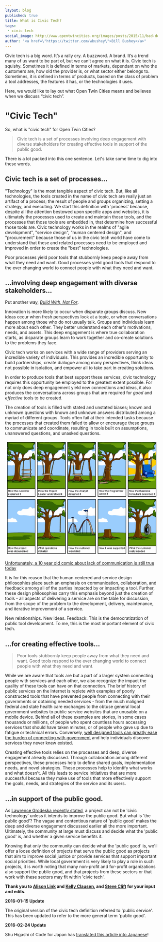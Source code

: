```yaml
---
layout: blog
published: true
title: What is Civic Tech? 
tags: 
 - civic tech 
social_image: http://www.opentwincities.org/images/posts/2015/11/bad-development.png 
author: "<a href=\"https://twitter.com/wbushey\">Bill Bushey</a>"
---
```


Civic tech is a big word. It’s a rally cry. A buzzword. A brand. It’s a trend 
many of us want to be part of, but we can’t agree on what it is. Civic tech is 
squishy. Sometimes it is defined in terms of markets, dependant on who the 
customers are, how old the provider is, or what sector either belongs to. 
Sometimes, it is defined in terms of products, based on the class of problem a
tool addresses, the features it has, or the technologies it uses.

Here, we would like to lay out what Open Twin Cities means and believes when we 
discuss “civic tech”.

"Civic Tech"
============

So, what is "civic tech" for Open Twin Cities?

> Civic tech is a set of processes involving deep engagement with diverse 
> stakeholders for creating effective tools in support of the public good.

There is a lot packed into this one sentence. Let's take some time to dig into 
these words.

## Civic tech is a set of processes...

"Technology" is the most tangible aspect of civic tech. But, like all 
technologies, the tools created in the name of civic tech are really just an 
artifact of a process; the result of people and groups organizing, setting a 
strategy, and executing. We start this definition with 'process' because, 
despite all the attention bestowed upon specific apps and websites, it is 
ultimately the processes used to create and maintain those tools, and the 
processes that those tools are embedded in, that determine how successful those
tools are. Civic technology works in the realms of "agile development",
"service design", "human centered design", and "procurement" because those of
us in the civic tech world have come to understand that these and related
processes need to be employed and improved in order to create the "best"
technologies.

Poor processes yield poor tools that stubbornly keep people away from what they 
need and want. Good processes yield good tools that respond to the ever 
changing world to connect people with what they need and want.

## ...involving deep engagement with diverse stakeholders...

Put another way, *[Build With, Not For][1]*.

Innovation is more likely to occur when disparate groups discuss. New ideas 
occur when fresh perspectives look at a topic, or when conversations happen 
among those who do not usually talk. Groups and individuals learn more about 
each other. They better understand each other's motivations, needs, and assets. 
This deep engagement is where true collaboration starts, as disparate groups 
learn to work together and co-create solutions to the problems they face.

Civic tech works on services with a wide range of providers serving an 
incredible variety of individuals. This provides an incredible opportunity to 
build partnerships, create dialogue among many perspectives, think ideas not 
possible in isolation, and empower all to take part in creating solutions.

In order to produce tools that best support these services, civic technology 
requires this opportunity be employed to the greatest extent possible. For not
only does deep engagement yield new connections and ideas, it also produces
the conversations across groups that are required for *good* and *effective*
tools to be created.

The creation of tools is filled with stated and unstated biases; known and 
unknown questions with known and unknown answers distributed among a myriad of 
different groups. Tools often fail at their intended tasks because the 
processes that created them failed to allow or encourage these groups to 
communicate and coordinate, resulting in tools built on assumptions, unanswered
questions, and unasked questions.

![A cartoon portraying how different parties in a development understand a problem](/images/posts/2015/11/bad-development.png)
<caption><a href="http://blog.codinghorror.com/on-software-engineering/">Unfortunately, a 10 year old comic about lack of communication is still true today</a></caption>

It is for this reason that the human centered and service design philosophies 
place such an emphasis on communication, collaboration, and feedback among all
of the parties impacted by or impacting a tool. Further, these design
philosophies carry this emphasis beyond just the creation of tools - all aspects
of delivering a service are on the table for discussion, from the scope of the
problem to the development, delivery, maintenance, and iterative improvement of
a service.

New relationships. New ideas. Feedback. This is the democratization of public
tool development. To me, this is the most important element of civic tech.

## ...for creating effective tools...

> Poor tools stubbornly keep people away from what they need and want. 
> Good tools respond to the ever changing world to connect people with what 
> they need and want.

While we are aware that tools are but a part of a larger system connecting
people with services and each other, we also recognize the impact the quality
of these tools can have on that connection. The brief history of public
services on the Internet is replete with examples of poorly constructed tools
that have prevented people from connecting with their governments or obtaining
needed services - from the much maligned federal and state health care
exchanges to the obtuse general local government websites to public service
websites that are unusable on a mobile device. Behind all of these examples are
stories, in some cases thousands or millions, of people who spent countless
hours accessing services that should have taken minutes, or of people who gave
up due to fatigue or technical errors. Conversely, 
[well designed tools can greatly ease the burden of connecting with government][2]
and help individuals discover services they never knew existed.

Creating effective tools relies on the processes and deep, diverse engagement 
already discussed. Through collaboration among different perspectives, these 
processes help to define shared goals, implementation needs, and novel 
strategies. These processes help to identify what works and what doesn't. All 
this leads to service initiatives that are more successful because they make 
use of tools that more effectively support the goals, needs, and strategies of 
the service and its users.

## ...in support of the public good.

As [Lawrence Grodeska recently stated][3], a project can not be 'civic
technology' unless it intends to improve the public good. But what is 'the
public good'? The vague and contentious nature of 'public good' makes the deep
and diverse engagement discussed earlier all the more important. Ultimately,
the community at large must discuss and decide what the 'public good' is, and
whether a given service benefits it.

Knowing that only the community can decide what the 'public good' is, we'll 
offer a loose definition of projects that serve the public good as projects 
that aim to improve social justice or provide services that support important 
social priorities. While local government is very likely to play a role in such 
projects, it is worth noting that many non-profit and for-profit organizations 
also support the public good, and that projects from these sectors or that work 
with these sectors may fit within 'civic tech'.

**Thank you to [Alison Link](https://twitter.com/linkalis) and
[Kelly Clausen](https://twitter.com/cre8ivecubed), and
[Steve Clift](https://twitter.com/democracy) for your input and edits.**

**2016-01-15 Update**

The original version of the civic tech definition referred to 'public service'.
This has been updated to refer to the more general term 'public good'.

**2016-02-24 Update**

Shu Higashi of Code for Japan has [translated this article into Japanese][4]!

 [1]: http://www.buildwith.org/
 [2]: https://www.youtube.com/watch?v=ZR5JMxp-ejw
 [3]: https://medium.com/@grodeska/civictech-primer-what-is-civic-tech-7ea788e766d3#.wgherslwq
 [4]: http://qiita.com/Code4Matsudo/items/b38125d0a6bb8b0f3f33
